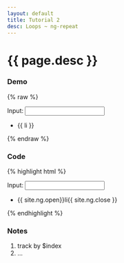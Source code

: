 ```yaml
---
layout: default
title: Tutorial 2
desc: Loops ~ ng-repeat
---
```

# {{ page.desc }}

### Demo
{% raw %}
<div class="demo">
	<label>Input: </label>
	<input ng-model="csv" type="text" />
	<div class="br"></div>
	<ul>
		<li ng-repeat="li in csv.split(',') track by $index">
			{{ li }}
		</li>
	</ul>
</div>
{% endraw %}

### Code
{% highlight html %}
<div class="demo">
	<label>Input: </label>
	<input ng-model="magic" type="text" />
	<br/>
	<ul>
		<li ng-repeat="li in csv.split(',')">
			{{ site.ng.open}}li{{ site.ng.close }}
		</li>
	</ul>
</div>
{% endhighlight %}

### Notes
1. track by $index
1. ...
